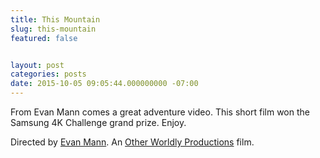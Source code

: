 ```yaml
---
title: This Mountain
slug: this-mountain
featured: false


layout: post
categories: posts
date: 2015-10-05 09:05:44.000000000 -07:00
---
```


From Evan Mann comes a great adventure video. This short film won the Samsung 4K Challenge grand prize. Enjoy.

Directed by [Evan Mann](http://evanmann.com). An [Other Worldly Productions](http://otherworldlyproductions.com) film.

